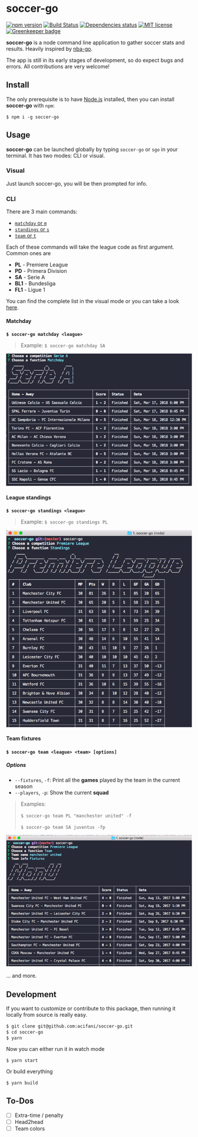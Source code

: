 # soccer-go

[![npm version](https://badge.fury.io/js/soccer-go.svg)](https://badge.fury.io/js/soccer-go)
[![Build Status](https://travis-ci.org/acifani/soccer-go.svg?branch=master)](https://travis-ci.org/acifani/soccer-go)
[![Dependencies status](https://david-dm.org/acifani/soccer-go.svg)](https://david-dm.org)
[![MIT license](http://img.shields.io/badge/license-MIT-brightgreen.svg)](http://opensource.org/licenses/MIT)
[![Greenkeeper badge](https://badges.greenkeeper.io/acifani/soccer-go.svg)](https://greenkeeper.io/)

**soccer-go** is a node command line application to gather soccer stats and results. Heavily inspired by [nba-go](https://github.com/xxhomey19/nba-go).

The app is still in its early stages of development, so do expect bugs and errors. All contributions are very welcome!

## Install

The only prerequisite is to have [Node.js](https://nodejs.org/en/) installed, then you can install **soccer-go** with `npm`:

```
$ npm i -g soccer-go
```

## Usage

**soccer-go** can be launched globally by typing `soccer-go` or `sgo` in your terminal. It has two modes: CLI or visual.

### Visual

Just launch soccer-go, you will be then prompted for info.

### CLI

There are 3 main commands:

- [`matchday` or `m`](#matchday)
- [`standings` or `s`](#league-standings)
- [`team` or `t`](#team-fixtures)

Each of these commands will take the league code as first argument. Common ones are

- **PL** - Premiere League
- **PD** - Primera Division
- **SA** - Serie A
- **BL1** - Bundesliga
- **FL1** - Ligue 1

You can find the complete list in the visual mode or you can take a look [here](https://github.com/acifani/soccer-go/blob/master/src/constants/leagues.ts).

#### Matchday

**```$ soccer-go matchday <league>```**

> Example: `$ soccer-go matchday SA`

![Matchday](https://raw.githubusercontent.com/acifani/soccer-go/master/matchday.png)

#### League standings

**```$ soccer-go standings <league>```**

> Example: `$ soccer-go standings PL`

![Standings](https://raw.githubusercontent.com/acifani/soccer-go/master/standings.png)

#### Team fixtures

**```$ soccer-go team <league> <team> [options]```**

##### Options

- `--fixtures`, `-f`: Print all the **games** played by the team in the current season
- `--players`, `-p`: Show the current **squad**

> Examples:
>
> `$ soccer-go team PL "manchester united" -f`
>
> `$ soccer-go team SA juventus -fp`

![Fixtures](https://raw.githubusercontent.com/acifani/soccer-go/master/fixtures.png)

... and more.

## Development

If you want to customize or contribute to this package, then running it locally from source is really easy.

```
$ git clone git@github.com:acifani/soccer-go.git
$ cd soccer-go
$ yarn
```

Now you can either run it in watch mode

```
$ yarn start
```

Or build everything

```
$ yarn build
```

## To-Dos

- [ ] Extra-time / penalty
- [ ] Head2head
- [ ] Team colors
